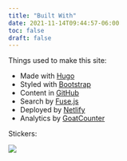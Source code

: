 ```yaml
---
title: "Built With"
date: 2021-11-14T09:44:57-06:00
toc: false
draft: false
---
```


Things used to make this site:

<!--more-->

- Made with [Hugo](https://gohugo.io/)
- Styled with [Bootstrap](https://getbootstrap.com/)
- Content in [GitHub](https://github.com/zwbetz-gh/zwbetz)
- Search by [Fuse.js](https://fusejs.io/)
- Deployed by [Netlify](https://www.netlify.com/)
- Analytics by [GoatCounter](https://zwbetz.goatcounter.com/)

Stickers:

<a href="https://512kb.club"><img src="/img/green-team.svg"></a>
